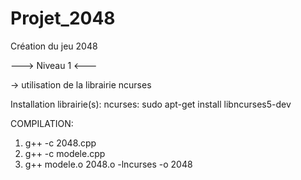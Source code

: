 # Projet_2048
Création du jeu 2048

---> Niveau 1 <---

 -> utilisation de la librairie ncurses

Installation librairie(s):
  ncurses:
      sudo apt-get install libncurses5-dev
      
COMPILATION:

  1. g++ -c 2048.cpp
  2. g++ -c modele.cpp
  3. g++ modele.o 2048.o -lncurses -o 2048
  

